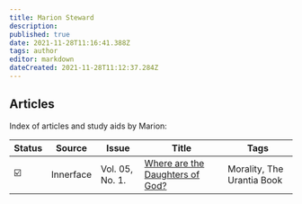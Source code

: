 ```yaml
---
title: Marion Steward
description:
published: true
date: 2021-11-28T11:16:41.388Z
tags: author
editor: markdown
dateCreated: 2021-11-28T11:12:37.284Z
---
```


## Articles

Index of articles and study aids by Marion:

| Status                  | Source    | Issue           | Title                                                                                        | Tags                       |
| ----------------------- | --------- | --------------- | -------------------------------------------------------------------------------------------- | -------------------------- |
| :ballot_box_with_check: | Innerface | Vol. 05, No. 1. | [Where are the Daughters of God?](/en/article/Marion_Steward/Where_are_the_Daughters_of_God) | Morality, The Urantia Book |
